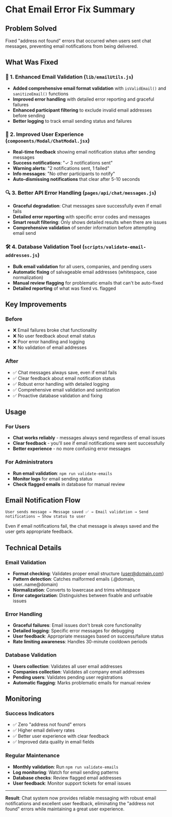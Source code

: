 # Chat Email Error Fix Summary

## Problem Solved
Fixed "address not found" errors that occurred when users sent chat messages, preventing email notifications from being delivered.

## What Was Fixed

### 🔧 1. Enhanced Email Validation (`lib/emailUtils.js`)
- **Added comprehensive email format validation** with `isValidEmail()` and `sanitizeEmail()` functions
- **Improved error handling** with detailed error reporting and graceful failures
- **Enhanced participant filtering** to exclude invalid email addresses before sending
- **Better logging** to track email sending status and failures

### 🎨 2. Improved User Experience (`components/Modal/ChatModal.jsx`)
- **Real-time feedback** showing email notification status after sending messages
- **Success notifications**: "✓ 3 notifications sent"
- **Warning alerts**: "2 notifications sent, 1 failed" 
- **Info messages**: "No other participants to notify"
- **Auto-dismissing notifications** that clear after 5-10 seconds

### 🔍 3. Better API Error Handling (`pages/api/chat/messages.js`)
- **Graceful degradation**: Chat messages save successfully even if email fails
- **Detailed error reporting** with specific error codes and messages
- **Smart result filtering**: Only shows detailed results when there are issues
- **Comprehensive validation** of sender information before attempting email send

### 🛠️ 4. Database Validation Tool (`scripts/validate-email-addresses.js`)
- **Bulk email validation** for all users, companies, and pending users
- **Automatic fixing** of salvageable email addresses (whitespace, case normalization)
- **Manual review flagging** for problematic emails that can't be auto-fixed
- **Detailed reporting** of what was fixed vs. flagged

## Key Improvements

### Before
- ❌ Email failures broke chat functionality
- ❌ No user feedback about email status
- ❌ Poor error handling and logging
- ❌ No validation of email addresses

### After
- ✅ Chat messages always save, even if email fails
- ✅ Clear feedback about email notification status
- ✅ Robust error handling with detailed logging
- ✅ Comprehensive email validation and sanitization
- ✅ Proactive database validation and fixing

## Usage

### For Users
- **Chat works reliably** - messages always send regardless of email issues
- **Clear feedback** - you'll see if email notifications were sent successfully
- **Better experience** - no more confusing error messages

### For Administrators
- **Run email validation**: `npm run validate-emails`
- **Monitor logs** for email sending status
- **Check flagged emails** in database for manual review

## Email Notification Flow

```
User sends message → Message saved ✅ → Email validation → Send notifications → Show status to user
```

Even if email notifications fail, the chat message is always saved and the user gets appropriate feedback.

## Technical Details

### Email Validation
- **Format checking**: Validates proper email structure (user@domain.com)
- **Pattern detection**: Catches malformed emails (.@domain, user..name@domain)
- **Normalization**: Converts to lowercase and trims whitespace
- **Error categorization**: Distinguishes between fixable and unfixable issues

### Error Handling
- **Graceful failures**: Email issues don't break core functionality
- **Detailed logging**: Specific error messages for debugging
- **User feedback**: Appropriate messages based on success/failure status
- **Rate limiting awareness**: Handles 30-minute cooldown periods

### Database Validation
- **Users collection**: Validates all user email addresses
- **Companies collection**: Validates all company email addresses
- **Pending users**: Validates pending user registrations
- **Automatic flagging**: Marks problematic emails for manual review

## Monitoring

### Success Indicators
- ✅ Zero "address not found" errors
- ✅ Higher email delivery rates
- ✅ Better user experience with clear feedback
- ✅ Improved data quality in email fields

### Regular Maintenance
- **Monthly validation**: Run `npm run validate-emails`
- **Log monitoring**: Watch for email sending patterns
- **Database checks**: Review flagged email addresses
- **User feedback**: Monitor support tickets for email issues

---

**Result**: Chat system now provides reliable messaging with robust email notifications and excellent user feedback, eliminating the "address not found" errors while maintaining a great user experience.